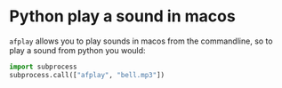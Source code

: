# Python play a sound in macos

`afplay` allows you to play sounds in macos from the commandline, so to play
a sound from python you would:

```python
import subprocess
subprocess.call(["afplay", "bell.mp3"])
```

